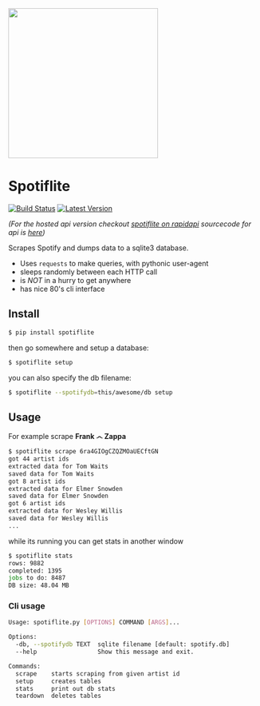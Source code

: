<img src="https://github.com/sloev/spotiflite/raw/master/assets/logo.png" width="300"/>

# Spotiflite

[![Build Status](https://travis-ci.com/sloev/spotiflite.svg?branch=master)](https://travis-ci.com/sloev/spotiflite) [![Latest Version](https://img.shields.io/pypi/v/spotiflite.svg)](https://pypi.python.org/pypi/spotiflite)

*(For the hosted api version checkout [spotiflite on rapidapi](https://rapidapi.com/sloev/api/spotiflite/endpoints) sourcecode for api is [here](https://github.com/sloev/spotiflite/raw/master/cloudflare/worker.js))* 

Scrapes Spotify and dumps data to a sqlite3 database.

* Uses `requests` to make queries, with pythonic user-agent
* sleeps randomly between each HTTP call
* is *NOT* in a hurry to get anywhere
* has nice 80's cli interface

## Install

```bash
$ pip install spotiflite
```

then go somewhere and setup a database:

```bash
$ spotiflite setup
```

you can also specify the db filename:

```bash
$ spotiflite --spotifydb=this/awesome/db setup
```

## Usage

For example scrape **Frank ෴ Zappa** 

```bash
$ spotiflite scrape 6ra4GIOgCZQZMOaUECftGN 
got 44 artist ids
extracted data for Tom Waits
saved data for Tom Waits
got 8 artist ids
extracted data for Elmer Snowden
saved data for Elmer Snowden
got 6 artist ids
extracted data for Wesley Willis
saved data for Wesley Willis
...
```

while its running you can get stats in another window

```bash
$ spotiflite stats 
rows: 9882
completed: 1395
jobs to do: 8487
DB size: 48.04 MB
```

### Cli usage

```bash
Usage: spotiflite.py [OPTIONS] COMMAND [ARGS]...

Options:
  -db, --spotifydb TEXT  sqlite filename [default: spotify.db]
  --help                 Show this message and exit.

Commands:
  scrape    starts scraping from given artist id
  setup     creates tables
  stats     print out db stats
  teardown  deletes tables

```